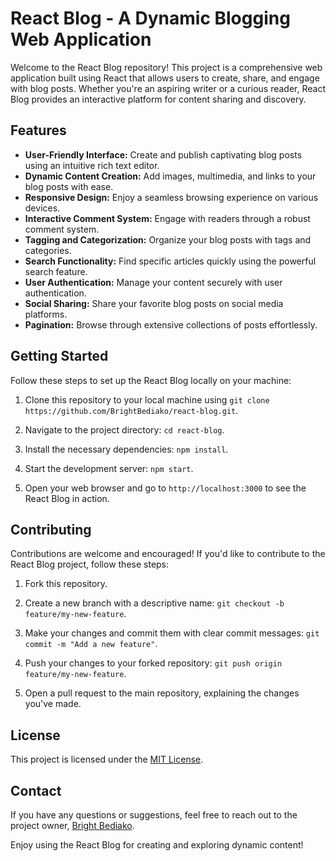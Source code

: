 # React Blog - A Dynamic Blogging Web Application

Welcome to the React Blog repository! This project is a comprehensive web application built using React that allows users to create, share, and engage with blog posts. Whether you're an aspiring writer or a curious reader, React Blog provides an interactive platform for content sharing and discovery.

## Features

- **User-Friendly Interface:** Create and publish captivating blog posts using an intuitive rich text editor.
- **Dynamic Content Creation:** Add images, multimedia, and links to your blog posts with ease.
- **Responsive Design:** Enjoy a seamless browsing experience on various devices.
- **Interactive Comment System:** Engage with readers through a robust comment system.
- **Tagging and Categorization:** Organize your blog posts with tags and categories.
- **Search Functionality:** Find specific articles quickly using the powerful search feature.
- **User Authentication:** Manage your content securely with user authentication.
- **Social Sharing:** Share your favorite blog posts on social media platforms.
- **Pagination:** Browse through extensive collections of posts effortlessly.

## Getting Started

Follow these steps to set up the React Blog locally on your machine:

1. Clone this repository to your local machine using `git clone https://github.com/BrightBediako/react-blog.git`.

2. Navigate to the project directory: `cd react-blog`.

3. Install the necessary dependencies: `npm install`.

4. Start the development server: `npm start`.

5. Open your web browser and go to `http://localhost:3000` to see the React Blog in action.

## Contributing

Contributions are welcome and encouraged! If you'd like to contribute to the React Blog project, follow these steps:

1. Fork this repository.

2. Create a new branch with a descriptive name: `git checkout -b feature/my-new-feature`.

3. Make your changes and commit them with clear commit messages: `git commit -m "Add a new feature"`.

4. Push your changes to your forked repository: `git push origin feature/my-new-feature`.

5. Open a pull request to the main repository, explaining the changes you've made.

## License

This project is licensed under the [MIT License](LICENSE).

## Contact

If you have any questions or suggestions, feel free to reach out to the project owner, [Bright Bediako](https://github.com/BrightBediako).

Enjoy using the React Blog for creating and exploring dynamic content!
